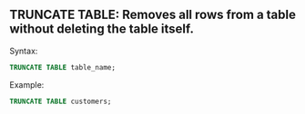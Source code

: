 ## TRUNCATE TABLE: Removes all rows from a table without deleting the table itself.
Syntax:
```SQL
TRUNCATE TABLE table_name;
```
Example:
```SQL
TRUNCATE TABLE customers;
```